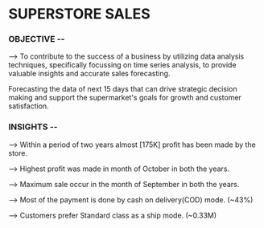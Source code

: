 # SUPERSTORE SALES 
### OBJECTIVE --
--> To contribute to the success of a business by utilizing data analysis techniques, specifically focussing on time series analysis, to provide valuable insights and accurate  sales forecasting.

Forecasting the data of next 15 days that can drive strategic decision making and support the supermarket's goals for growth and customer satisfaction.
  
### INSIGHTS --
--> Within a period of two years almost [175K] profit has been made by the store.

--> Highest profit was made in month of October in both the years.

--> Maximum sale occur in the month of September in both the years. 

--> Most of the payment is done by cash on delivery(COD) mode. (~43%)

--> Customers prefer Standard class as a ship mode. (~0.33M)
